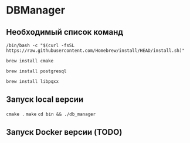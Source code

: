 # DBManager

## Необходимый список команд

`/bin/bash -c "$(curl -fsSL https://raw.githubusercontent.com/Homebrew/install/HEAD/install.sh)"`

`brew install cmake`

`brew install postgresql`

`brew install libpqxx`

## Запуск local версии

`cmake .`
`make`
`cd bin && ./db_manager`

## Запуск Docker версии (TODO)
